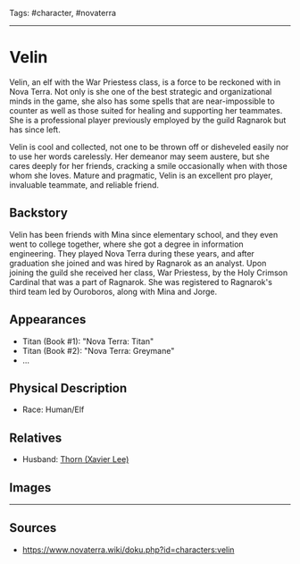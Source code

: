 Tags: #character, #novaterra

---
# Velin

Velin, an elf with the War Priestess class, is a force to be reckoned with in Nova Terra. Not only is she one of the best strategic and organizational minds in the game, she also has some spells that are near-impossible to counter as well as those suited for healing and supporting her teammates. She is a professional player previously employed by the guild Ragnarok but has since left.

Velin is cool and collected, not one to be thrown off or disheveled easily nor to use her words carelessly. Her demeanor may seem austere, but she cares deeply for her friends, cracking a smile occasionally when with those whom she loves. Mature and pragmatic, Velin is an excellent pro player, invaluable teammate, and reliable friend.

## Backstory

Velin has been friends with Mina since elementary school, and they even went to college together, where she got a degree in information engineering. They played Nova Terra during these years, and after graduation she joined and was hired by Ragnarok as an analyst. Upon joining the guild she received her class, War Priestess, by the Holy Crimson Cardinal that was a part of Ragnarok. She was registered to Ragnarok's third team led by Ouroboros, along with Mina and Jorge.

## Appearances

- Titan (Book #1): "Nova Terra: Titan"
- Titan (Book #2): "Nova Terra: Greymane"
- ...

## Physical Description

- Race: Human/Elf

## Relatives

- Husband: [Thorn (Xavier Lee)](Thorn.md)

## Images

---
## Sources
- https://www.novaterra.wiki/doku.php?id=characters:velin